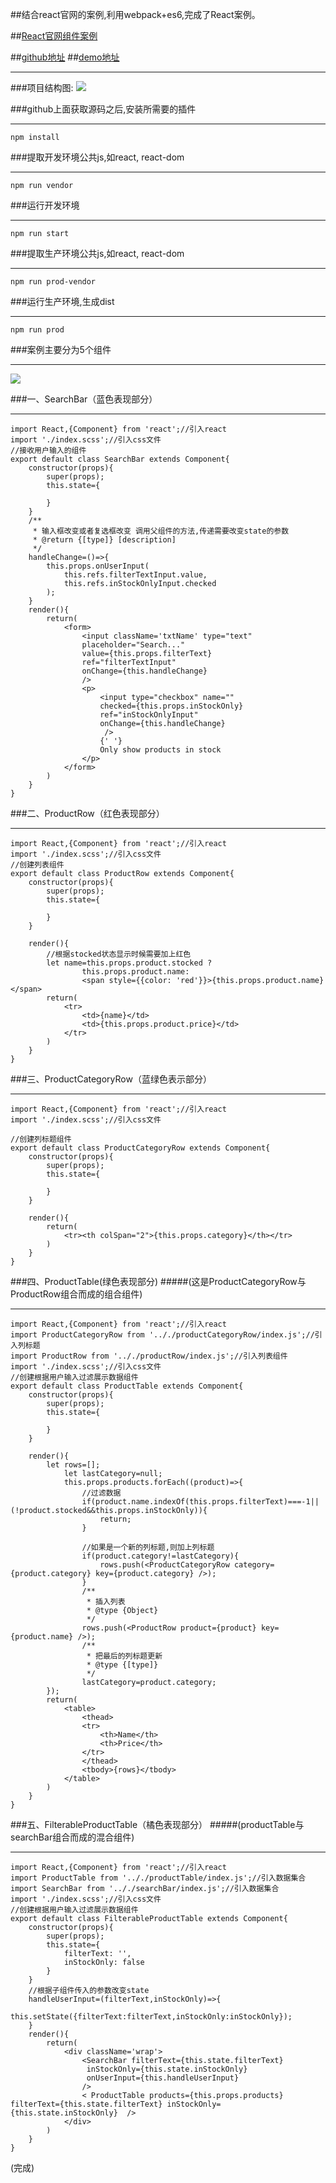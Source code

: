 ##结合react官网的案例,利用webpack+es6,完成了React案例。

##[React官网组件案例](http://reactjs.cn/react/docs/thinking-in-react.html)

##[github地址](https://github.com/ToNiQian/react-example)
##[demo地址](http://www.520lin.com/example/example.html)
***
###项目结构图:
![](http://upload-images.jianshu.io/upload_images/2701853-0b10313f36c2f735.png?imageMogr2/auto-orient/strip%7CimageView2/2/w/1240)

###github上面获取源码之后,安装所需要的插件
***
```
npm install 
```
###提取开发环境公共js,如react, react-dom
***
```
npm run vendor
```
###运行开发环境
***
```
npm run start
```
###提取生产环境公共js,如react, react-dom
***
```
npm run prod-vendor
```
###运行生产环境,生成dist
***
```
npm run prod
```

###案例主要分为5个组件
***
![](http://upload-images.jianshu.io/upload_images/2701853-ebd237d14fd9031f.png?imageMogr2/auto-orient/strip%7CimageView2/2/w/1240)

###一、SearchBar（蓝色表现部分）
***
```
import React,{Component} from 'react';//引入react
import './index.scss';//引入css文件
//接收用户输入的组件
export default class SearchBar extends Component{
    constructor(props){
        super(props);
        this.state={

        }
    }
    /**
     * 输入框改变或者复选框改变 调用父组件的方法,传递需要改变state的参数
     * @return {[type]} [description]
     */
    handleChange=()=>{
        this.props.onUserInput(
            this.refs.filterTextInput.value,
            this.refs.inStockOnlyInput.checked
        );
    }
    render(){   
        return(
            <form>
                <input className='txtName' type="text" 
                placeholder="Search..." 
                value={this.props.filterText} 
                ref="filterTextInput"
                onChange={this.handleChange}
                />
                <p>
                    <input type="checkbox" name="" 
                    checked={this.props.inStockOnly}
                    ref="inStockOnlyInput"
                    onChange={this.handleChange}
                     />
                    {' '}
                    Only show products in stock
                </p>
            </form>
        )
    }
}
```
###二、ProductRow（红色表现部分）
***
```
import React,{Component} from 'react';//引入react
import './index.scss';//引入css文件
//创建列表组件
export default class ProductRow extends Component{
    constructor(props){
        super(props);
        this.state={

        }
    }
    
    render(){
        //根据stocked状态显示时候需要加上红色
        let name=this.props.product.stocked ? 
                this.props.product.name:
                <span style={{color: 'red'}}>{this.props.product.name}</span>
        return(
            <tr>
                <td>{name}</td>
                <td>{this.props.product.price}</td>
            </tr>
        )
    }
}
```
###三、ProductCategoryRow（蓝绿色表示部分）
***
```
import React,{Component} from 'react';//引入react
import './index.scss';//引入css文件

//创建列标题组件
export default class ProductCategoryRow extends Component{
    constructor(props){
        super(props);
        this.state={

        }
    }
    
    render(){
        return(
            <tr><th colSpan="2">{this.props.category}</th></tr>
        )
    }
}
```
###四、ProductTable(绿色表现部分) 
#####(这是ProductCategoryRow与ProductRow组合而成的组合组件)
***
```
import React,{Component} from 'react';//引入react
import ProductCategoryRow from '.././productCategoryRow/index.js';//引入列标题
import ProductRow from '.././productRow/index.js';//引入列表组件
import './index.scss';//引入css文件
//创建根据用户输入过滤展示数据组件
export default class ProductTable extends Component{
    constructor(props){
        super(props);
        this.state={

        }
    }
    
    render(){   
        let rows=[];
            let lastCategory=null;
            this.props.products.forEach((product)=>{
                //过滤数据
                if(product.name.indexOf(this.props.filterText)===-1||(!product.stocked&&this.props.inStockOnly)){
                    return;
                }

                //如果是一个新的列标题,则加上列标题
                if(product.category!=lastCategory){
                    rows.push(<ProductCategoryRow category={product.category} key={product.category} />);
                }
                /**
                 * 插入列表
                 * @type {Object}
                 */
                rows.push(<ProductRow product={product} key={product.name} />);
                /**
                 * 把最后的列标题更新
                 * @type {[type]}
                 */
                lastCategory=product.category;
        });
        return(
            <table>
                <thead>
                <tr>
                    <th>Name</th>
                    <th>Price</th>
                </tr>
                </thead>
                <tbody>{rows}</tbody>
            </table>
        )
    }
}
```
###五、FilterableProductTable（橘色表现部分）
#####(productTable与searchBar组合而成的混合组件)
***
```
import React,{Component} from 'react';//引入react
import ProductTable from '.././productTable/index.js';//引入数据集合
import SearchBar from '.././searchBar/index.js';//引入数据集合
import './index.scss';//引入css文件
//创建根据用户输入过滤展示数据组件
export default class FilterableProductTable extends Component{
    constructor(props){
        super(props);
        this.state={
            filterText: '',
            inStockOnly: false
        }
    }
    //根据子组件传入的参数改变state
    handleUserInput=(filterText,inStockOnly)=>{
        this.setState({filterText:filterText,inStockOnly:inStockOnly});
    }
    render(){   
        return(
            <div className='wrap'>
                <SearchBar filterText={this.state.filterText}
                 inStockOnly={this.state.inStockOnly} 
                 onUserInput={this.handleUserInput}
                />
                < ProductTable products={this.props.products} filterText={this.state.filterText} inStockOnly={this.state.inStockOnly}  />
            </div>
        )
    }
}
```
(完成)